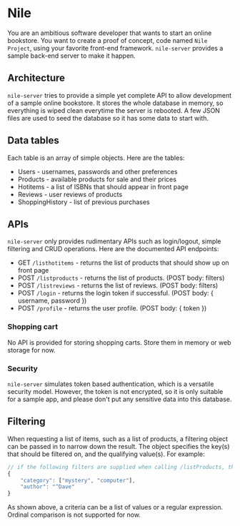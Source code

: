# Nile

You are an ambitious software developer that wants to start an online bookstore. You want to create a proof of concept, code named `Nile Project`, using your favorite front-end framework. `nile-server` provides a sample back-end server to make it happen.

## Architecture

`nile-server` tries to provide a simple yet complete API to allow development of a sample online bookstore. It stores the whole database in memory, so everything is wiped clean everytime the server is rebooted. A few JSON files are used to seed the database so it has some data to start with.

## Data tables

Each table is an array of simple objects. Here are the tables:

* Users - usernames, passwords and other preferences
* Products - available products for sale and their prices
* Hotitems - a list of ISBNs that should appear in front page
* Reviews - user reviews of products
* ShoppingHistory - list of previous purchases

## APIs

`nile-server` only provides rudimentary APIs such as login/logout, simple filtering and CRUD operations. Here are the documented API endpoints:

* GET `/listhotitems` - returns the list of products that should show up on front page
* POST `/listproducts` - returns the list of products. (POST body: filters)
* POST `/listreviews` - returns the list of reviews. (POST body: filters)
* POST `/login` - returns the login token if successful. (POST body: { username, password })
* POST `/profile` - returns the user profile. (POST body: { token })

### Shopping cart

No API is provided for storing shopping carts. Store them in memory or web storage for now.

### Security

`nile-server` simulates token based authentication, which is a versatile security model. However, the token is not encrypted, so it is only suitable for a sample app, and please don't put any sensitive data into this database.

## Filtering

When requesting a list of items, such as a list of products, a filtering object can be passed in to narrow down the result. The object specifies the key(s) that should be filtered on, and the qualifying value(s). For example:

```js
// if the following filters are supplied when calling /listProducts, the API would return only books written by Dave that are in either mystery or computer categories.
{
    "category": ["mystery", "computer"],
    "author": "^Dave"
}
```

As shown above, a criteria can be a list of values or a regular expression. Ordinal comparison is not supported for now.
